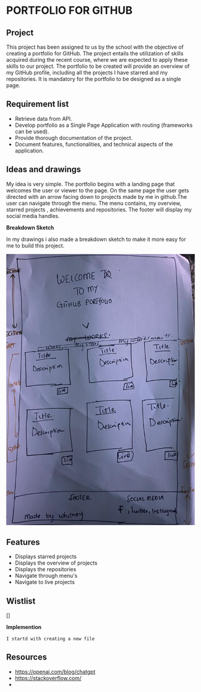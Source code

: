 # PORTFOLIO FOR GITHUB 
 


 ## Project 

This project has been assigned to us by the school with the objective of creating a portfolio for GitHub. The project entails the utilization of skills acquired during the recent course, where we are expected to apply these skills to our project. The portfolio to be created will provide an overview of my GitHub profile, including all the projects I have starred and my repositories. It is mandatory for the portfolio to be designed as a single page.



## Requirement list 

- Retrieve data from API.
- Develop portfolio as a Single Page Application with routing (frameworks can be used).
- Provide thorough documentation of the project.
- Document features, functionalities, and technical aspects of the application.


## Ideas and drawings
My idea is very simple. The portfolio begins with a landing page that welcomes the user or viewer to the page. On the same page the user gets directed with an arrow facing down to projects made by me in github.The user can navigate through the menu. The menu contains, my overview, starred projects , achievements and repositories. The footer will display my social media handles. 



**Breakdown Sketch**

In my drawings i also made a breakdown sketch to make it more easy for me to build this project.

![Sketckes](./images/sketches.jpeg)




## Features
- Displays starred projects 
- Displays the overview of projects 
- Displays the repositories
- Navigate through menu's 
- Navigate to live projects 






## Wistlist

[] 



  **Implemention**
    
    I startd with creating a new file 








## Resources 
  - https://openai.com/blog/chatgpt
  - https://stackoverflow.com/
  -








